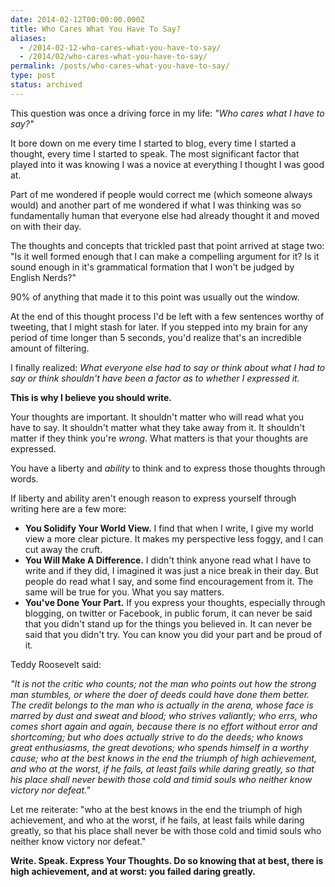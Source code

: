 ```yaml
---
date: 2014-02-12T00:00:00.000Z
title: Who Cares What You Have To Say?
aliases:
  - /2014-02-12-who-cares-what-you-have-to-say/
  - /2014/02/who-cares-what-you-have-to-say/
permalink: /posts/who-cares-what-you-have-to-say/
type: post
status: archived
---
```




This question was once a driving force in my life: _"Who cares what I have to say?"_

It bore down on me every time I started to blog, every time I started a thought, every time I started to speak. The most significant factor that played into it was knowing I was a novice at everything I thought I was good at.

Part of me wondered if people would correct me (which someone always would) and another part of me wondered if what I was thinking was so fundamentally human that everyone else had already thought it and moved on with their day.

The thoughts and concepts that trickled past that point arrived at stage two: "Is it well formed enough that I can make a compelling argument for it? Is it sound enough in it's grammatical formation that I won't be judged by English Nerds?"

90% of anything that made it to this point was usually out the window.

At the end of this thought process I'd be left with a few sentences worthy of tweeting, that I might stash for later. If you stepped into my brain for any period of time longer than 5 seconds, you'd realize that's an incredible amount of filtering.

I finally realized: _What everyone else had to say or think about what I had to say or think shouldn't have been a factor as to whether I expressed it._

**This is why I believe you should write.**

Your thoughts are important. It shouldn't matter who will read what you have to say. It shouldn't matter what they take away from it. It shouldn't matter if they think you're _wrong_. What matters is that your thoughts are expressed.

You have a liberty and _ability_ to think and to express those thoughts through words.

If liberty and ability aren't enough reason to express yourself through writing here are a few more:

- **You Solidify Your World View.** I find that when I write, I give my world view a more clear picture. It makes my perspective less foggy, and I can cut away the cruft.
- **You Will Make A Difference.** I didn't think anyone read what I have to write and if they did, I imagined it was just a nice break in their day. But people do read what I say, and some find encouragement from it. The same will be true for you. What you say matters.
- **You've Done Your Part.** If you express your thoughts, especially through blogging, on twitter or Facebook, in public forum, it can never be said that you didn't stand up for the things you believed in. It can never be said that you didn't try. You can know you did your part and be proud of it.

Teddy Roosevelt said:

_"It is not the critic who counts; not the man who points out how the strong man stumbles, or where the doer of deeds could have done them better. The credit belongs to the man who is actually in the arena, whose face is marred by dust and sweat and blood; who strives valiantly; who errs, who comes short again and again, because there is no effort without error and shortcoming; but who does actually strive to do the deeds; who knows great enthusiasms, the great devotions; who spends himself in a worthy cause; who at the best knows in the end the triumph of high achievement, and who at the worst, if he fails, at least fails while daring greatly, so that his place shall never bewith those cold and timid souls who neither know victory nor defeat."_

Let me reiterate: "who at the best knows in the end the triumph of high achievement, and who at the worst, if he fails, at least fails while daring greatly, so that his place shall never be with those cold and timid souls who neither know victory nor defeat."

**Write. Speak. Express Your Thoughts. Do so knowing that at best, there is high achievement, and at worst: you failed daring greatly.**


